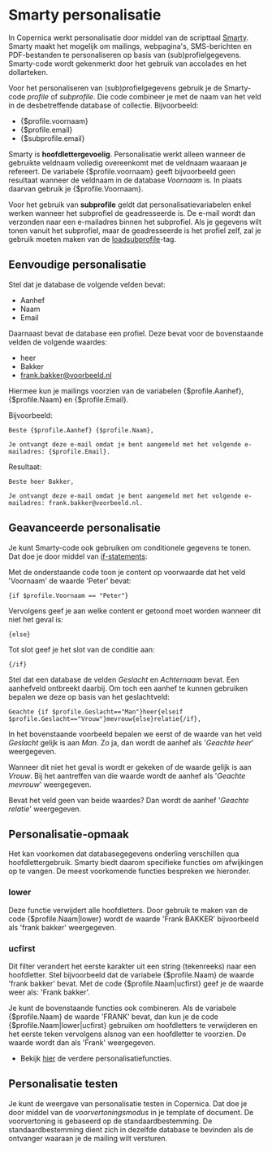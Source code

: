 # Smarty personalisatie
In Copernica werkt personalisatie door middel van de scripttaal [Smarty](http://www.smarty.net/docs/en/). Smarty maakt het mogelijk om mailings, webpagina's, SMS-berichten en PDF-bestanden te personaliseren op basis van (sub)profielgegevens. Smarty-code wordt gekenmerkt door het gebruik van accolades en het dollarteken.

Voor het personaliseren van (sub)profielgegevens gebruik je de Smarty-code _profile_ of _subprofile_. Die code combineer je met de naam van het veld in de desbetreffende database of collectie. Bijvoorbeeld:

* {$profile.voornaam}
* {$profile.email}
* {$subprofile.email}

Smarty is **hoofdlettergevoelig**. Personalisatie werkt alleen wanneer de gebruikte veldnaam volledig overeenkomt met de veldnaam waaraan je refereert. De variabele {$profile.voornaam} geeft bijvoorbeeld geen resultaat wanneer de veldnaam in de database _Voornaam_ is. In plaats daarvan gebruik je {$profile.Voornaam}.

Voor het gebruik van **subprofile** geldt dat personalisatievariabelen enkel werken wanneer het subprofiel de geadresseerde is. De e-mail wordt dan verzonden naar een e-mailadres binnen het subprofiel. Als je gegevens wilt tonen vanuit het subprofiel, maar de geadresseerde is het profiel zelf, zal je gebruik moeten maken van de [loadsubprofile](./loadprofile-and-loadsubprofile)-tag.

## Eenvoudige personalisatie

Stel dat je database de volgende velden bevat:

* Aanhef
* Naam
* Email

Daarnaast bevat de database een profiel. Deze bevat voor de bovenstaande velden de volgende waardes:

* heer
* Bakker
* frank.bakker@voorbeeld.nl

Hiermee kun je mailings voorzien van de variabelen {$profile.Aanhef}, {$profile.Naam} en {$profile.Email}. 

Bijvoorbeeld:
```
Beste {$profile.Aanhef} {$profile.Naam},

Je ontvangt deze e-mail omdat je bent aangemeld met het volgende e-mailadres: {$profile.Email}.
```

Resultaat:
```
Beste heer Bakker,

Je ontvangt deze e-mail omdat je bent aangemeld met het volgende e-mailadres: frank.bakker@voorbeeld.nl.
```

## Geavanceerde personalisatie

Je kunt Smarty-code ook gebruiken om conditionele gegevens te tonen. Dat doe je door middel van [if-statements](https://www.smarty.net/docs/en/language.function.if.tpl):

Met de onderstaande code toon je content op voorwaarde dat het veld 'Voornaam' de waarde 'Peter' bevat:

```
{if $profile.Voornaam == "Peter"}
```

Vervolgens geef je aan welke content er getoond moet worden wanneer dit niet het geval is:

```
{else}
```

Tot slot geef je het slot van de conditie aan:

```
{/if}
```

Stel dat een database de velden _Geslacht_ en _Achternaam_ bevat. Een aanhefveld ontbreekt daarbij. Om toch een aanhef te kunnen gebruiken bepalen we deze op basis van het geslachtveld:

```
Geachte {if $profile.Geslacht=="Man"}heer{elseif $profile.Geslacht=="Vrouw"}mevrouw{else}relatie{/if},
```

In het bovenstaande voorbeeld bepalen we eerst of de waarde van het veld _Geslacht_ gelijk is aan _Man_. Zo ja, dan wordt de aanhef als '_Geachte heer_' weergegeven. 

Wanneer dit niet het geval is wordt er gekeken of de waarde gelijk is aan _Vrouw_. Bij het aantreffen van die waarde wordt de aanhef als '_Geachte mevrouw_' weergegeven.  

Bevat het veld geen van beide waardes? Dan wordt de aanhef '_Geachte relatie_' weergegeven.

## Personalisatie-opmaak

Het kan voorkomen dat databasegegevens onderling verschillen qua hoofdlettergebruik. Smarty biedt daarom specifieke functies om afwijkingen op te vangen. De meest voorkomende functies bespreken we hieronder.

### lower
Deze functie verwijdert alle hoofdletters. Door gebruik te maken van de code {$profile.Naam|lower} wordt de waarde 'Frank BAKKER' bijvoorbeeld als 'frank bakker' weergegeven.

### ucfirst
Dit filter verandert het eerste karakter uit een string (tekenreeks) naar een hoofdletter. Stel bijvoorbeeld dat de variabele {$profile.Naam} de waarde 'frank bakker' bevat. Met de code {$profile.Naam|ucfirst} geef je de waarde weer als: 'Frank bakker'.

Je kunt de bovenstaande functies ook combineren. Als de variabele {$profile.Naam} de waarde 'FRANK' bevat, dan kun je de code {$profile.Naam|lower|ucfirst} gebruiken om hoofdletters te verwijderen en het eerste teken vervolgens alsnog van een hoofdletter te voorzien. De waarde wordt dan als 'Frank' weergegeven.

* Bekijk [hier](./publisher-personalization-functions) de verdere personalisatiefuncties.

## Personalisatie testen
Je kunt de weergave van personalisatie testen in Copernica. Dat doe je door middel van de _voorvertoningsmodus_ in je template of document. De voorvertoning is gebaseerd op de standaardbestemming. De standaardbestemming dient zich in dezelfde database te bevinden als de ontvanger waaraan je de mailing wilt versturen.
